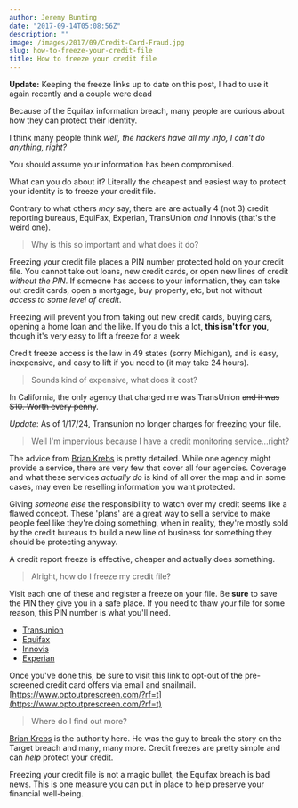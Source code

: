 ```yaml
---
author: Jeremy Bunting
date: "2017-09-14T05:08:56Z"
description: ""
image: /images/2017/09/Credit-Card-Fraud.jpg
slug: how-to-freeze-your-credit-file
title: How to freeze your credit file
---
```

**Update:** Keeping the freeze links up to date on this post, I had to use it again recently and a couple were dead

Because of the Equifax information breach, many people are curious about how they can protect their identity.

I think many people think _well, the hackers have all my info, I can't do anything, right?_

You should assume your information has been compromised. 

What can you do about it? Literally the cheapest and easiest way to protect your identity is to freeze your credit file.

Contrary to what others _may_ say, there are are actually 4 (not 3) credit reporting bureaus, EquiFax, Experian, TransUnion _and_ Innovis (that's the weird one).

> Why is this so important and what does it do?

Freezing your credit file places a PIN number protected hold on your credit file. You cannot take out loans, new credit cards, or open new lines of credit _without the PIN_. If someone has access to your information, they can take out credit cards, open a mortgage, buy property, etc, but not without _access to some level of credit_.

Freezing will prevent you from taking out new credit cards, buying cars, opening a home loan and the like. If you do this a lot, **this isn't for you**, though it's very easy to lift a freeze for a week

Credit freeze access is the law in 49 states (sorry Michigan), and is easy, inexpensive, and easy to lift if you need to (it may take 24 hours).

> Sounds kind of expensive, what does it cost?

In California, the only agency that charged me was TransUnion ~~and it was $10. Worth every penny~~.

_*Update*_: As of 1/17/24, Transunion no longer charges for freezing your file.

> Well I'm impervious because I have a credit monitoring service...right?

The advice from [Brian Krebs](https://krebsonsecurity.com/2014/03/are-credit-monitoring-services-worth-it/) is pretty detailed. While one agency might provide a service, there are very few that cover all four agencies. Coverage and what these services _actually do_ is kind of all over the map and in some cases, may even be reselling information you want protected.

Giving _someone else_ the responsibility to watch over my credit seems like a flawed concept. These 'plans' are a great way to sell a service to make people feel like they're doing something, when in reality, they're mostly sold by the credit bureaus to build a new line of business for something they should be protecting anyway.

A credit report freeze is effective, cheaper and actually does something.

> Alright, how do I freeze my credit file?

Visit each one of these and register a freeze on your file. Be **sure** to save the PIN they give you in a safe place. If you need to thaw your file for some reason, this PIN number is what you'll need.

* [Transunion](https://freeze.transunion.com/sf/securityFreeze/landingPage.jsp)
* [Equifax](https://www.equifax.com/personal/credit-report-services/credit-freeze/)
* [Innovis](https://www.innovis.com/securityFreeze/index)
* [Experian](https://www.experian.com/ncaconline/freeze#registration)

Once you've done this, be sure to visit this link to opt-out of the pre-screened credit card offers via email and snailmail.
[https://www.optoutprescreen.com/?rf=t](https://www.optoutprescreen.com/?rf=t)

> Where do I find out more? 

[Brian Krebs](https://krebsonsecurity.com/2017/09/the-equifax-breach-what-you-should-know/) is the authority here. He was the guy to break the story on the Target breach and many, many more. Credit freezes are pretty simple and can _help_ protect your credit.

Freezing your credit file is not a magic bullet, the Equifax breach is bad news. This is one measure you can put in place to help preserve your financial well-being.

